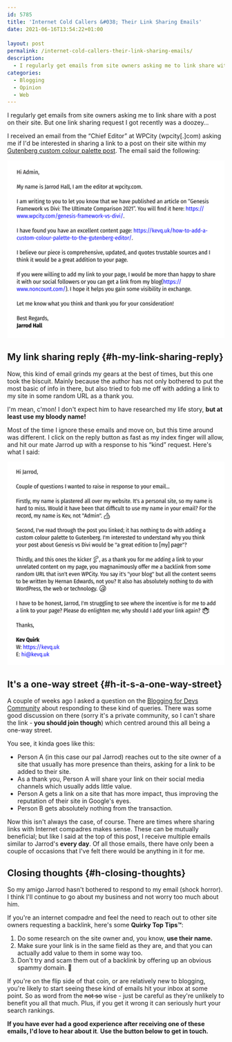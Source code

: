 ```yaml
---
id: 5785
title: 'Internet Cold Callers &#038; Their Link Sharing Emails'
date: 2021-06-16T13:54:22+01:00

layout: post
permalink: /internet-cold-callers-their-link-sharing-emails/
description:
  - I regularly get emails from site owners asking me to link share with a post on their site. But one link sharing request I got recently was a corker...
categories:
  - Blogging
  - Opinion
  - Web
---
```

<p class="medium">
  I regularly get emails from site owners asking me to link share with a post on their site. But one link sharing request I got recently was a doozey…
</p>

I received an email from the &#8220;Chief Editor&#8221; at WPCity (wpcity[.]com) asking me if I'd be interested in sharing a link to a post on their site within my [Gutenberg custom colour palette post](/how-to-add-a-custom-colour-palette-to-the-gutenberg-editor/). The email said the following:

![](/assets/images/link-share-email-from-jarrod.png) 

## My link sharing reply {#h-my-link-sharing-reply}

Now, this kind of email grinds my gears at the best of times, but this one took the biscuit. Mainly because the author has not only bothered to put the most basic of info in there, but also tried to fob me off with adding a link to my site in some random URL as a thank you.

I'm mean, c'mon! I don't expect him to have researched my life story, **but at least use my bloody name!**

Most of the time I ignore these emails and move on, but this time around was different. I click on the reply button as fast as my index finger will allow, and hit our mate Jarrod up with a response to his &#8220;kind&#8221; request. Here's what I said:

![](/assets/images/my-reply-to-jarrod.png) 

## It's a one-way street {#h-it-s-a-one-way-street}

A couple of weeks ago I asked a question on the <a href="https://bloggingfordevs.com/" target="_blank" rel="noreferrer noopener">Blogging for Devs Community</a> about responding to these kind of queries. There was some good discussion on there (sorry it's a private community, so I can't share the link - **you should join though**) which centred around this all being a one-way street.

You see, it kinda goes like this:

  * Person A (in this case our pal Jarrod) reaches out to the site owner of a site that usually has more presence than theirs, asking for a link to be added to their site.
  * As a thank you, Person A will share your link on their social media channels which usually adds little value.
  * Person A gets a link on a site that has more impact, thus improving the reputation of their site in Google's eyes.
  * Person B gets absolutely nothing from the transaction.

Now this isn't always the case, of course. There are times where sharing links with Internet compadres makes sense. These can be mutually beneficial; but like I said at the top of this post, I receive multiple emails similar to Jarrod's **every day**. Of all those emails, there have only been a couple of occasions that I've felt there would be anything in it for me.

## Closing thoughts {#h-closing-thoughts}

So my amigo Jarrod hasn't bothered to respond to my email (shock horror). I think I'll continue to go about my business and not worry too much about him.

If you're an internet compadre and feel the need to reach out to other site owners requesting a backlink, here's some **Quirky Top Tips™**:

  1. Do some research on the site owner and, you know, **use their name.**
  2. Make sure your link is in the same field as they are, and that you can actually add value to them in some way too.
  3. Don't try and scam them out of a backlink by offering up an obvious spammy domain. 🤣

If you're on the flip side of that coin, or are relatively new to blogging, you're likely to start seeing these kind of emails hit your inbox at some point. So as word from the <s>not so</s> wise - just be careful as they're unlikely to benefit you all that much. Plus, if you get it wrong it can seriously hurt your search rankings.

**If you have ever had a good experience after receiving one of these emails, I'd love to hear about it**. **Use the button below to get in touch.**
